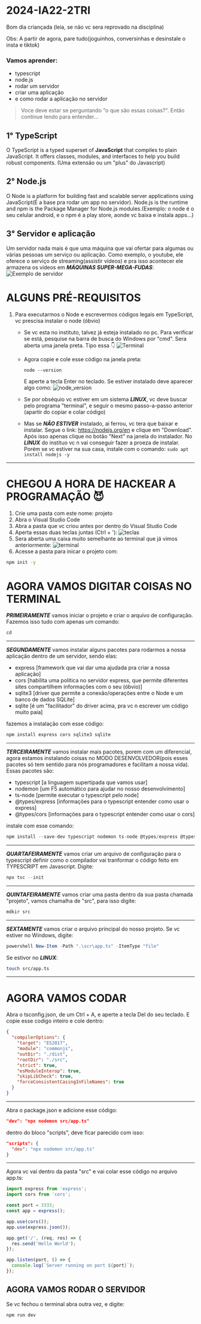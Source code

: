 # 2024-IA22-2TRI
Bom dia criançada (leia, se não vc sera reprovado na disciplina)

Obs: A partir de agora, pare tudo(joguinhos, conversinhas e desinstale o insta e tiktok)

### Vamos aprender:
- typescript
- node.js
- rodar um servidor
- criar uma aplicação
- e como rodar a aplicação no servidor

> Voce deve estar se perguntando "o que são essas coisas?". Então continue lendo para entender...

## 1° TypeScript
O TypeScript is a typed superset of **JavaScript** that compiles to plain JavaScript. It offers classes, modules, and interfaces to help you build robust components. (Uma extensão ou um "plus" do Javascript)

## 2° Node.js
O Node is a platform for building fast and scalable server applications using JavaScript(É a base pra rodar um app no servidor). Node.js is the runtime and npm is the Package Manager for Node.js modules.(Exemplo: o node é o seu celular android, e o npm é a play store, aonde vc baixa e instala apps...)

## 3° Servidor e aplicação
Um servidor nada mais é que uma máquina que vai ofertar para algumas ou várias pessoas um serviço ou aplicação. Como exemplo, o youtube, ele oferece o serviço de streaming(assistir vídeos) e pra isso acontecer ele armazena os vídeos em ***MÁQUINAS SUPER-MEGA-FUDAS***:
![Exemplo de servidor](./imgs/server.jpg "Servidor")

# ALGUNS PRÉ-REQUISITOS
1. Para executarmos o Node e escrevermos códigos legais em TypeScript, vc prescisa instalar o node (óbvio)
    - Se vc esta no instituto, talvez já esteja instalado no pc. Para verificar se está, pesquise na barra de busca do Windows por "cmd". Sera aberta uma janela preta. Tipo essa 👇
    ![Terminal](./imgs/cmd.jpg "CMD")
    - Agora copie e cole esse código na janela preta:
        ```
        node --version
        ```
        E aperte a tecla Enter no teclado. Se estiver instalado deve aparecer algo como:
        ![node_version](./imgs/nodevv.png "resultado do node --version")
        
    - Se por obséquio vc estiver em um sistema ***LINUX***, vc deve buscar pelo programa "terminal", e seguir o mesmo passo-a-passo anterior (apartir do copiar e colar código)
    
    - Mas se ***NÃO ESTIVER*** instalado, ai ferrou, vc tera que baixar e instalar. Segue o link: https://nodejs.org/en e clique em "Download". Após isso apenas clique no botão "Next" na janela do instalador. No ***LINUX*** do instituo vc n vai conseguir fazer a proeza de instalar. Porém se vc estiver na sua casa, instale com o comando: ```sudo apt install nodejs -y```
---
# CHEGOU A HORA DE HACKEAR A PROGRAMAÇÃO 😈

1. Crie uma pasta com este nome: projeto
2. Abra o Visual Studio Code
3. Abra a pasta que vc criou antes por dentro do Visual Studio Code
4. Aperta essas duas teclas juntas (Ctrl + '):
![teclas](./imgs/teclado.jpg "abrir o terminal")
5. Sera aberta uma caixa muito semelhante ao terminal que já vimos anteriormente:
![terminal](./imgs/caixa_preta.png "terminal aberto no vscode")
6. Acesse a pasta para inicar o projeto com:
```sh
npm init -y
```

# AGORA VAMOS DIGITAR COISAS NO TERMINAL 

***PRIMEIRAMENTE*** vamos iniciar o projeto e criar o arquivo de configuração. Fazemos isso tudo com apenas um comando:
```typescript
cd 
```
---
***SEGUNDAMENTE*** vamos instalar alguns pacotes para rodarmos a nossa aplicação dentro de um servidor, sendo elas:
- express [framework que vai dar uma ajudada pra criar a nossa aplicação]
- cors [habilita uma politica no servidor express, que permite diferentes sites compartilhem informações com o seu (óbvio)]
- sqlite3 [driver que permite a conexão/operações entre o Node e um banco de dados SQLite]
- sqlite [é um "facilitador" do driver acima, pra vc n escrever um código muito paia]

fazemos a instalação com esse código:
```typescript
npm install express cors sqlite3 sqlite
```
---
***TERCEIRAMENTE*** vamos instalar mais pacotes, porem com um diferencial, agora estamos instalando coisas no MODO DESENVOLVEDOR(pois esses pacotes só tem sentido para nós programadores e facilitam a nossa vida). Essas pacotes são:
- typescript [a linguagem supertipada que vamos usar]
- nodemon [um F5 automático para ajudar no nosso desenvolvimento]
- ts-node [permite executar o typescript pelo node]
- @types/express [informações para o typescript entender como usar o express]
- @types/cors [informações para o typescript entender como usar o cors]

instale com esse comando:
```typescript
npm install --save-dev typescript nodemon ts-node @types/express @types/cors
```
---
***QUARTAFEIRAMENTE*** vamos criar um arquivo de configuração para o typescript definir como o compilador vai tranformar o código feito em TYPESCRIPT em Javascript. Digite:
```typescript
npx tsc --init
```
---
***QUINTAFEIRAMENTE*** vamos criar uma pasta dentro da sua pasta chamada "projeto", vamos chamalha de "src", para isso digite:
```sh
mdkir src
```
---
***SEXTAMENTE*** vamos criar o arquivo principal do nosso projeto. Se vc estiver no Windows, digite:
```powershell
powershell New-Item -Path ".\scr\app.ts" -ItemType "file"
```
Se estivor no ***LINUX***:
```bash
touch src/app.ts
```
---
# AGORA VAMOS CODAR
Abra o tsconfig.json, de um Ctrl + A, e aperte a tecla Del do seu teclado. E copie esse codigo inteiro e cole dentro:
```json
{
  "compilerOptions": {
    "target": "ES2017",
    "module": "commonjs",
    "outDir": "./dist",
    "rootDir": "./src",
    "strict": true,
    "esModuleInterop": true,
    "skipLibCheck": true,
    "forceConsistentCasingInFileNames": true
  }
}
```
---
Abra o package.json e adicione esse código:
```json
"dev": "npx nodemon src/app.ts"
```
dentro do bloco "scripts", deve ficar parecido com isso:
```json
"scripts": {
  "dev": "npx nodemon src/app.ts"
}
```
----
Agora vc vai dentro da pasta "src" e vai colar esse código no arquivo app.ts:
```typescript
import express from 'express';
import cors from 'cors';

const port = 3333;
const app = express();

app.use(cors());
app.use(express.json());

app.get('/', (req, res) => {
  res.send('Hello World');
});

app.listen(port, () => {
  console.log(`Server running on port ${port}`);
});
```
## AGORA VAMOS RODAR O SERVIDOR
Se vc fechou o terminal abra outra vez, e digite:
```sh
npm run dev
```
